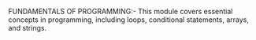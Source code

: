 FUNDAMENTALS OF PROGRAMMING:-
This module covers essential concepts in programming, including loops, conditional statements, arrays, and strings.

